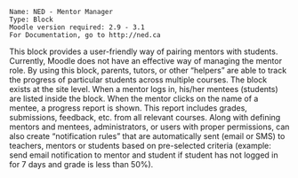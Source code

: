 
    Name: NED - Mentor Manager
    Type: Block
    Moodle version required: 2.9 - 3.1
    For Documentation, go to http://ned.ca 


This block provides a user-friendly way of pairing mentors with students. Currently, Moodle does not have an effective way of managing the mentor role. By using this block, parents, tutors, or other “helpers” are able to track the progress of particular students across multiple courses.  The block exists at the site level. When a mentor logs in, his/her mentees (students) are listed inside the block.  When the mentor clicks on the name of a mentee, a progress report is shown. This report includes grades, submissions, feedback, etc. from all relevant courses. Along with defining mentors and mentees, administrators, or users with proper permissions,  can also create “notification rules” that are automatically sent (email or SMS) to teachers, mentors or students based on pre-selected criteria (example: send email notification to mentor and student if student has not logged in for 7 days and grade is less than 50%). 
